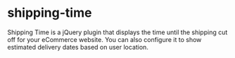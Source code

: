 shipping-time
=============

Shipping Time is a jQuery plugin that displays the time until the shipping cut off for your eCommerce website. You can also configure it to show estimated delivery dates based on user location.
